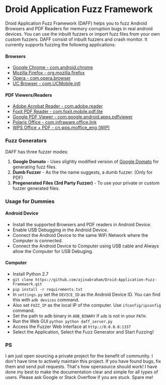 # Droid Application Fuzz Framework

Droid Application Fuzz Framework (DAFF) helps you to fuzz Android Browsers and PDF Readers for memory corruption bugs in real android devices. You can use the inbuilt fuzzers or import fuzz files from your own custom fuzzers. DAFF consist of inbuilt fuzzers and crash monitor. It currently supports fuzzing the following applications:

#### Browsers

* [Google Chrome - com.android.chrome](https://play.google.com/store/apps/details?id=com.android.chrome)
* [Mozilla Firefox - org.mozilla.firefox](https://play.google.com/store/apps/details?id=org.mozilla.firefox)
* [Opera - com.opera.browser](https://play.google.com/store/apps/details?id=com.opera.browser)
* [UC Browser - com.UCMobile.intl](https://play.google.com/store/apps/details?id=com.UCMobile.intl)

#### PDF Viewers/Readers

* [Adobe Acrobat Reader - com.adobe.reader](https://play.google.com/store/apps/details?id=com.adobe.reader)
* [Foxit PDF Reader - com.foxit.mobile.pdf.lite](https://play.google.com/store/apps/details?id=com.foxit.mobile.pdf.lite)
* [Google PDF Viewer - com.google.android.apps.pdfviewer](https://play.google.com/store/apps/details?id=com.google.android.apps.pdfviewer)
* [Polaris Office - com.infraware.office.link](https://play.google.com/store/apps/details?id=com.infraware.office.link)
* [WPS Office + PDF - cn.wps.moffice_eng (WIP)](https://play.google.com/store/apps/details?id=cn.wps.moffice_eng)

### Fuzz Generators

DAFF has three fuzzer modes:

1. **Google Domato** - Uses slightly modified version of [Google Domato](https://github.com/google/domato) for generating fuzz files.
2. **Dumb Fuzzer** - As the the name suggests, a dumb fuzzer. (Only for PDF)
3. **Pregenerated Files (3rd Party Fuzzer)** - To use your private or custom fuzzer generated files.

### Usage for Dummies

#### Android Device

* Install the supported Browsers and PDF readers in Android Device.
* Enable USB Debugging in the Android Device.
* Connect the Android Device to the same WiFi Network where the Computer is connected.
* Connect the Android Device to Computer using USB cable and Always allow the Computer for USB Debuging.

#### Computer

* Install Python 2.7
* `git clone https://github.com/ajinabraham/Droid-Application-Fuzz-Framework.git`
* `pip install -r requirements.txt`
* In `settings.py` set the `DEVICE_ID` as the Android Device ID. You can find this with `adb devices` command.
* Also set `FUZZ_IP` as the local IP of the computer. Use `ifconfig/ipconfig` command.
* Set the path to adb binary in `ADB_BINARY` if `adb` is not in your `PATH`.
* Run the Web GUI `python python daff_server.py`
* Access the Fuzzer Web Interface at `http://0.0.0.0:1337`
* Select the Application, Select the Fuzz Generator and Start Fuzzing!

### PS

I am just open sourcing a private project for the benefit of community. I don't have time to actively maintain this project. If you have found bugs, fix them and send pull requests. That's how opensource should work! I have done my best to make the documentation clear and simple for all types of users. Please ask Google or Stack Overflow if you are stuck. Spare me!



